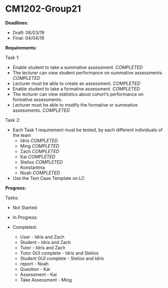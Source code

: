 ﻿# CM1202-Group21

**Deadlines:**
- Draft: 08/03/19
- Final: 04/04/19
 
**Requirements:**

Task 1:
- Enable student to take a summative assessment. *COMPLETED*
- The lecturer can view student performance on summative assessments. *COMPLETED*
- Lecturer must be able to create an assessment. *COMPLETED*
-	Enable student to take a formative assessment. *COMPLETED*
- The lecturer can view statistics about cohort’s performance on formative assessments. 
- Lecturer must be able to modify the formative or summative assessments. *COMPLETED*

Task 2:
- Each Task 1 requirement must be tested, by each different individuals of the team
  - Idris *COMPLETED*
  - Ming *COMPLETED*
  - Zach *COMPLETED*
  - Kai *COMPLETED*
  - Stelios *COMPLETED*
  - Konstantina
  - Noah *COMPLETED*
- Use the Text Case Template on LC
 
**Progress:**

Tasks:
- Not Started:
- In Progress:
  
  
- Completed:
  - User - Idris and Zach
  - Student - Idris and Zach
  - Tutor - Idris and Zach 
  - Tutor GUI complete - Idris and Stelios
  - Student GUI complete - Stelios and Idris
  - report - Noah
  - Question - Kai
  - Assessment - Kai 
  - Take Assessment - Ming
  
